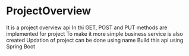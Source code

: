 # ProjectOverview
It is a project overview api
In thi GET, POST and PUT methods are implemented for project
To make it more simple business service is also created
Updation of project can be done using name 
Build this api using Spring Boot
